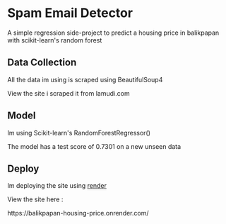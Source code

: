  <h1>Spam Email Detector</h1>
<p>
  A simple regression side-project to predict a housing price in balikpapan with scikit-learn's random forest
</p>

<h2>Data Collection</h2>
<p>
 All the data im using is scraped using BeautifulSoup4
</p>
<p>
 View the site i scraped it from lamudi.com
</p>

<h2>Model</h2>
<p>Im using Scikit-learn's RandomForestRegressor()</p>
<p>The model has a test score of 0.7301 on a new unseen data</p>

<h2>Deploy</h2>
<p>Im deploying the site using <a href="https://render.com/">render</a></p>
<p>View the site here :</p>
<p>https://balikpapan-housing-price.onrender.com/</p>
